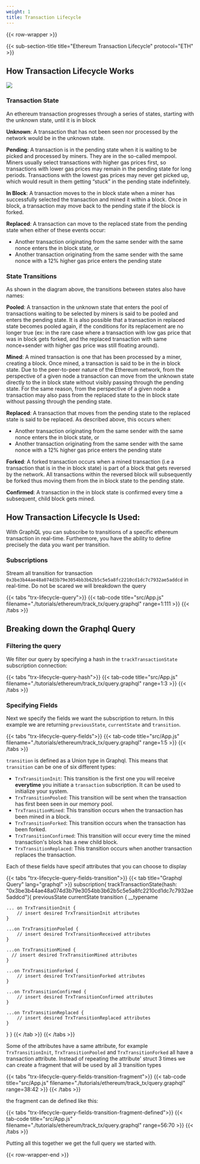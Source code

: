 ```yaml
---
weight: 1
title: Transaction Lifecycle
---
```


{{< row-wrapper >}}

{{< sub-section-title title="Ethereum Transaction Lifecycle"  protocol="ETH" >}}

## How Transaction Lifecycle Works

![](/img/eth_transaction_lifecycle.png)

### Transaction State

An ethereum transaction progresses through a series of states, starting with the unknown state, until it is in block

__Unknown__: A transaction that has not been seen nor processed by the network would be in the unknown state.

__Pending__: A transaction is in the pending state when it is waiting to be picked and processed by miners. They are in the so-called mempool. Miners usually select transactions with higher gas prices first, so transactions with lower gas prices may remain in the pending state for long periods. Transactions with the lowest gas prices may never get picked up, which would result in them getting “stuck” in the pending state indefinitely.

__In Block__: A transaction moves to the in block state when a miner has successfully selected the transaction and mined it within a block. Once in block, a transaction may move back to the pending state if the block is forked.

__Replaced__: A transaction can move to the replaced state from the pending state when either of these events occur:

- Another transaction originating from the same sender with the same nonce enters the in block state, or
- Another transaction originating from the same sender with the same nonce with a 12% higher gas price enters the pending state

### State Transitions
As shown in the diagram above, the transitions between states also have names:

__Pooled__: A transaction in the unknown state that enters the pool of transactions waiting to be selected by miners is said to be pooled and enters the pending state. It is also possible that a transaction in replaced state becomes pooled again, if the conditions for its replacement are no longer true (ex: in the rare case where a transaction with low gas price that was in block gets forked, and the replaced transaction with same nonce+sender with higher gas price was still floating around).

__Mined__: A mined transaction is one that has been processed by a miner, creating a block. Once mined, a transaction is said to be in the in block state. Due to the peer-to-peer nature of the Ethereum network, from the perspective of a given node a transaction can move from the unknown state directly to the in block state without visibly passing through the pending state. For the same reason, from the perspective of a given node a transaction may also pass from the replaced state to the in block state without passing through the pending state.

__Replaced__: A transaction that moves from the pending state to the replaced state is said to be replaced.  As described above, this occurs when:

- Another transaction originating from the same sender with the same nonce enters the in block state, or
- Another transaction originating from the same sender with the same nonce with a 12% higher gas price enters the pending state

__Forked__: A forked transaction occurs when a mined transaction (i.e a transaction that is in the in block state) is part of a block that gets reversed by the network. All transactions within the reversed block will subsequently be forked thus moving them from the in block state to the pending state.

__Confirmed__: A transaction in the in block state is confirmed every time a subsequent, child block gets mined.

## How Transaction Lifecycle Is Used:
With GraphQL you can subscribe to transitions of a specific ethereum transaction in real-time. Furthermore, you have the ability to define precisely the data you want per transition.
### Subscriptions
Stream all transition for transaction `0x3be3b44ae48a074d3b79e3054bb3b62b5c5e5a8fc2210cd1dc7c7932ae5addcd` in real-time. Do not be scared we will breakdown the query

{{< tabs "trx-lifecycle-query">}}
{{< tab-code title="src/App.js" filename="./tutorials/ethereum/track_tx/query.graphql" range=1:111 >}}
{{< /tabs >}}

## Breaking down the Graphql Query

### Filtering the query

We filter our query by specifying a hash in the `trackTransactionState` subscription connection:

{{< tabs "trx-lifecycle-query-hash">}}
{{< tab-code title="src/App.js" filename="./tutorials/ethereum/track_tx/query.graphql" range=1:3 >}}
{{< /tabs >}}

### Specifying Fields

Next we specify the fields we want the subscription to return. In this example we are returning `previousState`, `currentState` and `transition`.

{{< tabs "trx-lifecycle-query-fields">}}
{{< tab-code title="src/App.js" filename="./tutorials/ethereum/track_tx/query.graphql" range=1:5 >}}
{{< /tabs >}}

`transition` is defined as a Union type in Graphql. This means that `transition` can be one of six different types:

- `TrxTransitionInit`: This transition is the first one you will receive __everytime__ you initiate a `transaction` subscription. It can be used to initialize your system.
- `TrxTransitionPooled`: This transition will be sent when the transaction has first been seen in our memory pool.
- `TrxTransitionMined`: This transition occurs when the transaction has been mined in a block.
- `TrxTransitionForked`: This transition occurs when the transaction has been forked.
- `TrxTransitionConfirmed`: This transition will occur every time the mined transaction's block has a new child block.
- `TrxTransitionReplaced`: This transition occurs when another transaction replaces the transaction.

Each of these fields have specif attributes that you can choose to display


{{< tabs "trx-lifecycle-query-fields-transition">}}
{{< tab title="Graphql Query" lang="graphql" >}}
subscription{
  trackTransactionState(hash: "0x3be3b44ae48a074d3b79e3054bb3b62b5c5e5a8fc2210cd1dc7c7932ae5addcd"){
    previousState
    currentState
    transition {
      __typename

    ... on TrxTransitionInit {
        // insert desired TrxTransitionInit attributes
    }

    ...on TrxTransitionPooled {
        // insert desired TrxTransitionReceived attributes
    }

    ...on TrxTransitionMined {
      // insert desired TrxTransitionMined attributes
    }

    ...on TrxTransitionForked {
        // insert desired TrxTransitionForked attributes
    }

    ...on TrxTransitionConfirmed {
        // insert desired TrxTransitionConfirmed attributes
    }

    ...on TrxTransitionReplaced {
        // insert desired TrxTransitionReplaced attributes
    }
  }
}
{{< /tab >}}
{{< /tabs >}}

Some of the attributes have a same attribute, for example `TrxTransitionInit`, `TrxTransitionPooled` and `TrxTransitionForked` all have a transaction attribute. Instead of repeating the attribute' struct 3 times we can create a fragment that will be used by all 3 transition types

{{< tabs "trx-lifecycle-query-fields-transition-fragment">}}
{{< tab-code title="src/App.js" filename="./tutorials/ethereum/track_tx/query.graphql" range=38:42 >}}
{{< /tabs >}}

the fragment can de defined like this:

{{< tabs "trx-lifecycle-query-fields-transition-fragment-defined">}}
{{< tab-code title="src/App.js" filename="./tutorials/ethereum/track_tx/query.graphql" range=56:70 >}}
{{< /tabs >}} 

Putting all this together we get the full query we started with.

{{< row-wrapper-end >}}

